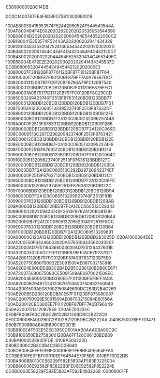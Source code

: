 :03000000020C14DB

:0C0C1400787FE4F6D8FD7581130208001B

:100AE80050415353574F52442050524F544543544A
:100AF800494F4E0020202020202020535953544590
:100B08004D2020202020202000454E5445522050C2
:100B1800415353574F52443A202000202041434329
:100B2800455353204752414E54454420202000202D
:100B3800202057454C434F4D4520484F4D452120D7
:100B48002020002020444F4F525320434C4F5349FC
:100B58004E472E2E2020200020202041434345537D
:0D0B6800532044454E4945442120202000E3
:100800007F38120BF87F01120BF87F10120BF87F64
:100810000C120BF87F80120BF87BFF7A0A79E87DC7
:1008200013120B797FC0120BF87A0A79FC120B7540
:10083000120BDB120BDB120BDB7F01120BF87BFFC1
:100840007A0B79117D13120B797FC0120BF8C290CD
:10085000209423740F2513F87631120BDB120BDB77
:10086000120BDB120BDB120BDB120BDB120BDB7F31
:100870002A120C060513209523740F2513F87632DF
:10088000120BDB120BDB120BDB120BDB120BDB127E
:100890000BDB120BDB7F2A120C0605132096237448
:1008A0000F2513F87633120BDB120BDB120BDB1266
:1008B0000BDB120BDB120BDB120BDB7F2A120C069D
:1008C0000513C297D290209423740F2513F8763421
:1008D000120BDB120BDB120BDB120BDB120BDB122E
:1008E0000BDB120BDB7F2A120C06051320952374F9
:1008F0000F2513F87635120BDB120BDB120BDB1214
:100900000BDB120BDB120BDB120BDB7F2A120C064C
:100910000513209623740F2513F87636120BDB127D
:100920000BDB120BDB120BDB120BDB120BDB120BE4
:10093000DB7F2A120C060513C292D29720942374EF
:100940000F2513F87637120BDB120BDB120BDB12C1
:100950000BDB120BDB120BDB120BDB7F2A120C06FC
:100960000513209523740F2513F87638120BDB122C
:100970000BDB120BDB120BDB120BDB120BDB120B94
:10098000DB7F2A120C060513209623740F2513F81B
:100990007639120BDB120BDB120BDB120BDB120BAB
:1009A000DB120BDB120BDB7F2A120C060513C29342
:1009B000D292209423740F2513F8762A120BDB129F
:1009C0000BDB120BDB120BDB120BDB120BDB120B44
:1009D000DB7F2A120C060513209523740F2513F8CC
:1009E0007630120BDB120BDB120BDB120BDB120B64
:1009F000DB120BDB120BDB7F2A120C060513209691
:100A00000C120A12120BDB120BDB120BDBD293025D
:020A1000084E8E
:100A1200E50F64346003020AD7E51064356003020F
:100A22000AD7E51164366003020AD7E5126437601B
:100A320003020AD77F01120BF87BFF7A0B79237D21
:100A420013120B797FC0120BF87A0B7937120B75E0
:100A5200750800750932E5091509AE087002150816
:100A62004E600DD2B3C2B4D2B5C2B6120BDB80E671
:100A720075080075093CE5091509AE0870021508EC
:100A82004E6005120BD380EE7F01120BF87BFF7ACA
:100A92000B794B7D14120B79750800750932E50943
:100AA2001509AE08700215084E600DC2B3D2B4C269
:100AB200B5D2B6120BDB80E67F01120BF875080087
:100AC200750928E5091509AE08700215084E60156A
:100AD200120BD380EE7F01120BF87BFF7A0B796049
:050AE2007D14120B79E8
:010AE70022EC
:0E0BF8008FA0C2B0C2B1D2B2120BDBC2B222C9
:0E0C06008FA0D2B0C2B1D2B2120BDBC2B222AA
:040B75007BFF7D1471
:080B79008B0A8A0B890C8D0D1B
:100B8100E4F50EE50EC3950D501AAB0AAA0BA90C9C
:100B9100850E82758300120BA6FF120C06120BDB69
:040BA100050E80DFDE
:010BA500222D
:080BD300C2B3C2B4C2B5C2B640
:100BDB00E4FFFE0FBF00010EBE1FF8BF40F5E4FFA0
:0C0BEB00FE0FBF00010EEF64644E70F5B9
:010BF70022DB
:100BA600BB010CE58229F582E5833AF583E0225004
:100BB60006E92582F8E622BBFE06E92582F8E2224E
:0D0BC600E58229F582E5833AF583E4932268
:00000001FF
